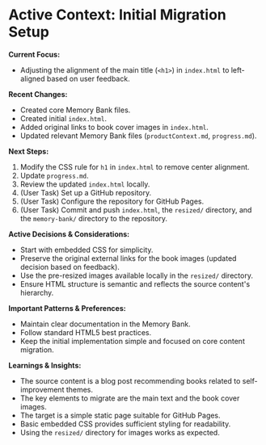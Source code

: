 # Active Context: Initial Migration Setup

**Current Focus:**
- Adjusting the alignment of the main title (`<h1>`) in `index.html` to left-aligned based on user feedback.

**Recent Changes:**
- Created core Memory Bank files.
- Created initial `index.html`.
- Added original links to book cover images in `index.html`.
- Updated relevant Memory Bank files (`productContext.md`, `progress.md`).

**Next Steps:**
1. Modify the CSS rule for `h1` in `index.html` to remove center alignment.
2. Update `progress.md`.
3. Review the updated `index.html` locally.
4. (User Task) Set up a GitHub repository.
5. (User Task) Configure the repository for GitHub Pages.
6. (User Task) Commit and push `index.html`, the `resized/` directory, and the `memory-bank/` directory to the repository.

**Active Decisions & Considerations:**
- Start with embedded CSS for simplicity.
- Preserve the original external links for the book images (updated decision based on feedback).
- Use the pre-resized images available locally in the `resized/` directory.
- Ensure HTML structure is semantic and reflects the source content's hierarchy.

**Important Patterns & Preferences:**
- Maintain clear documentation in the Memory Bank.
- Follow standard HTML5 best practices.
- Keep the initial implementation simple and focused on core content migration.

**Learnings & Insights:**
- The source content is a blog post recommending books related to self-improvement themes.
- The key elements to migrate are the main text and the book cover images.
- The target is a simple static page suitable for GitHub Pages.
- Basic embedded CSS provides sufficient styling for readability.
- Using the `resized/` directory for images works as expected.
